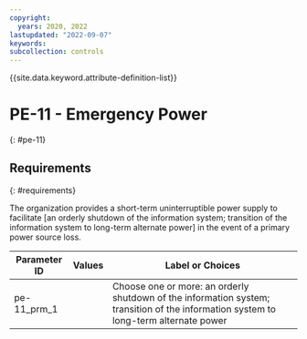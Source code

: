 ```yaml
---
copyright:
  years: 2020, 2022
lastupdated: "2022-09-07"
keywords: 
subcollection: controls
---
```



{{site.data.keyword.attribute-definition-list}}


# PE-11 - Emergency Power
{: #pe-11}

## Requirements
{: #requirements}

The organization provides a short-term uninterruptible power supply to facilitate [an orderly shutdown of the information system; transition of the information system to long-term alternate power] in the event of a primary power source loss.

| Parameter ID | Values | Label or Choices |
|---|---|---|
| pe-11_prm_1 |  | Choose one or more: an orderly shutdown of the information system; transition of the information system to long-term alternate power |


